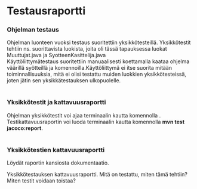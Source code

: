 <h1>Testausraportti</h1>

<h3>Ohjelman testaus</h3>
Ohjelman luonteen vuoksi testaus suoritettiin yksikkötesteillä. Yksikkötestit tehtiin ns. suorittavista luokista, joita oli tässä tapauksessa luokat Muuttujat.java ja SyotteenKasittelija.java<br>
Käyttöliittymätestaus suoritettiin manuaalisesti koettamalla kaataa ohjelma väärillä syötteillä ja komennoilla.Käyttöliittymä ei itse suorita mitään toiminnallisuuksia, mitä ei olisi testattu muiden luokkien yksikkötesteissä, joten jätin sen yksikkätestauksen ulkopuolelle.
<br>
<br>
<h3>Yksikkötestit ja kattavuusraportti</h3>
Ohjelman yksikkötestit voi ajaa terminaalin kautta komennolla <bmaven clean test<b>.<br>
Testikattavuusraportin voi luoda terminaalin kautta komennolla <b>mvn test jacoco:report</b>.
<br><br>
<h3>Yksikkötestien kattavuusraportti </h3>
Löydät raportin kansiosta dokumentaatio.

Yksikkötestauksen kattavuusraportti.
Mitä on testattu, miten tämä tehtiin?
Miten testit voidaan toistaa?
